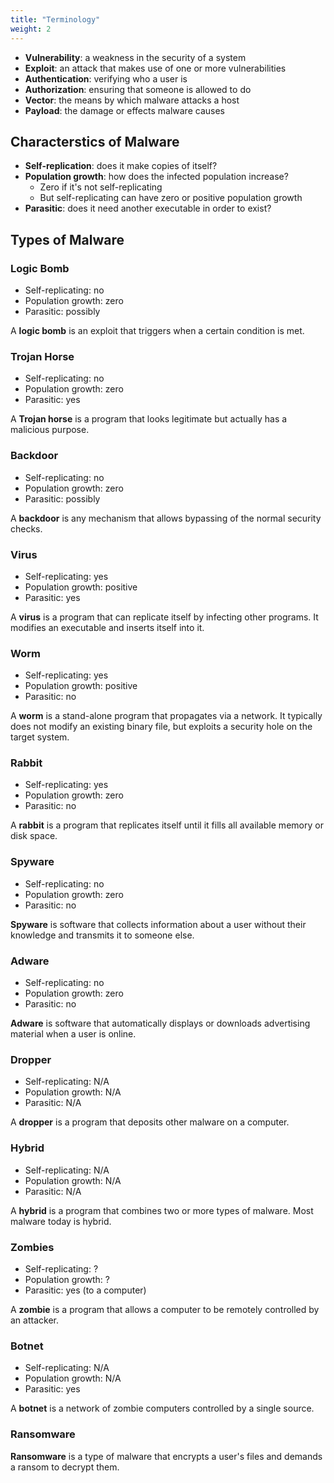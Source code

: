 ```yaml
---
title: "Terminology"
weight: 2
---
```


* **Vulnerability**: a weakness in the security of a system
* **Exploit**: an attack that makes use of one or more vulnerabilities
* **Authentication**: verifying who a user is
* **Authorization**: ensuring that someone is allowed to do
* **Vector**: the means by which malware attacks a host
* **Payload**: the damage or effects malware causes

## Characterstics of Malware

* **Self-replication**: does it make copies of itself?
* **Population growth**: how does the infected population increase?
  * Zero if it's not self-replicating
  * But self-replicating can have zero or positive population growth
* **Parasitic**: does it need another executable in order to exist?

## Types of Malware

### Logic Bomb

* Self-replicating: no
* Population growth: zero
* Parasitic: possibly

A **logic bomb** is an exploit that triggers when a certain condition is met.

### Trojan Horse

* Self-replicating: no
* Population growth: zero
* Parasitic: yes

A **Trojan horse** is a program that looks legitimate but actually has a malicious purpose.

### Backdoor

* Self-replicating: no
* Population growth: zero
* Parasitic: possibly

A **backdoor** is any mechanism that allows bypassing of the normal security checks.

### Virus

* Self-replicating: yes
* Population growth: positive
* Parasitic: yes

A **virus** is a program that can replicate itself by infecting other programs. It modifies an executable and inserts itself into it.

### Worm

* Self-replicating: yes
* Population growth: positive
* Parasitic: no

A **worm** is a stand-alone program that propagates via a network. It typically does not modify an existing binary file, but exploits a security hole on the target system.

### Rabbit

* Self-replicating: yes
* Population growth: zero
* Parasitic: no

A **rabbit** is a program that replicates itself until it fills all available memory or disk space.

### Spyware

* Self-replicating: no
* Population growth: zero
* Parasitic: no

**Spyware** is software that collects information about a user without their knowledge and transmits it to someone else.

### Adware

* Self-replicating: no
* Population growth: zero
* Parasitic: no

**Adware** is software that automatically displays or downloads advertising material when a user is online.

### Dropper

* Self-replicating: N/A
* Population growth: N/A
* Parasitic: N/A

A **dropper** is a program that deposits other malware on a computer.

### Hybrid

* Self-replicating: N/A
* Population growth: N/A
* Parasitic: N/A

A **hybrid** is a program that combines two or more types of malware. Most malware today is hybrid.

### Zombies

* Self-replicating: ?
* Population growth: ?
* Parasitic: yes (to a computer)

A **zombie** is a program that allows a computer to be remotely controlled by an attacker.

### Botnet

* Self-replicating: N/A
* Population growth: N/A
* Parasitic: yes

A **botnet** is a network of zombie computers controlled by a single source.

### Ransomware

**Ransomware** is a type of malware that encrypts a user's files and demands a ransom to decrypt them.
